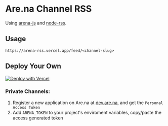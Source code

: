 # Are.na Channel RSS

Using [arena-js](https://github.com/ivangreene/arena-js) and [node-rss](https://github.com/dylang/node-rss).

## Usage

`https://arena-rss.vercel.app/feed/<channel-slug>`

## Deploy Your Own

[![Deploy with Vercel](https://vercel.com/button)](https://vercel.com/new/project?template=https://github.com/garrying/arena-channel-rss/tree/master)

### Private Channels:
1. Register a new application on Are.na at [dev.are.na](https://dev.are.na/), and get the `Personal Access Token`
2. Add `ARENA_TOKEN` to your project's enviroment variables, copy/paste the access generated token
